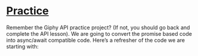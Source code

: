 # [Practice](https://www.theodinproject.com/lessons/node-path-javascript-async-and-await#practice)

Remember the Giphy API practice project? (If not, you should go back and complete the API lesson). We are going to convert the promise based code into async/await compatible code. Here’s a refresher of the code we are starting with:
